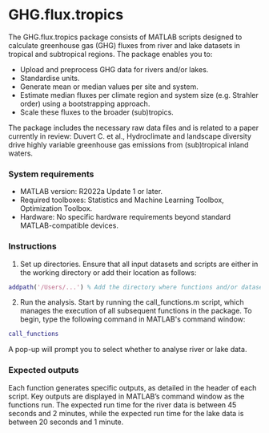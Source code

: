 # GHG.flux.tropics

The GHG.flux.tropics package consists of MATLAB scripts designed to calculate greenhouse gas (GHG) fluxes from river and lake datasets in tropical and subtropical regions. The package enables you to:
- Upload and preprocess GHG data for rivers and/or lakes.
- Standardise units.
- Generate mean or median values per site and system.
- Estimate median fluxes per climate region and system size (e.g. Strahler order) using a bootstrapping approach.
- Scale these fluxes to the broader (sub)tropics.

The package includes the necessary raw data files and is related to a paper currently in review: Duvert C. et al., Hydroclimate and landscape diversity drive highly variable greenhouse gas emissions from (sub)tropical inland waters.

### System requirements
- MATLAB version: R2022a Update 1 or later.
- Required toolboxes: Statistics and Machine Learning Toolbox, Optimization Toolbox.
- Hardware: No specific hardware requirements beyond standard MATLAB-compatible devices.

### Instructions
1. Set up directories. Ensure that all input datasets and scripts are either in the working directory or add their location as follows:
```MATLAB
addpath('/Users/...') % Add the directory where functions and/or datasets are stored
```
2. Run the analysis. Start by running the call_functions.m script, which manages the execution of all subsequent functions in the package. To begin, type the following command in MATLAB's command window:
```MATLAB
call_functions
```
A pop-up will prompt you to select whether to analyse river or lake data.

### Expected outputs
Each function generates specific outputs, as detailed in the header of each script. Key outputs are displayed in MATLAB’s command window as the functions run.
The expected run time for the river data is between 45 seconds and 2 minutes, while the expected run time for the lake data is between 20 seconds and 1 minute.
